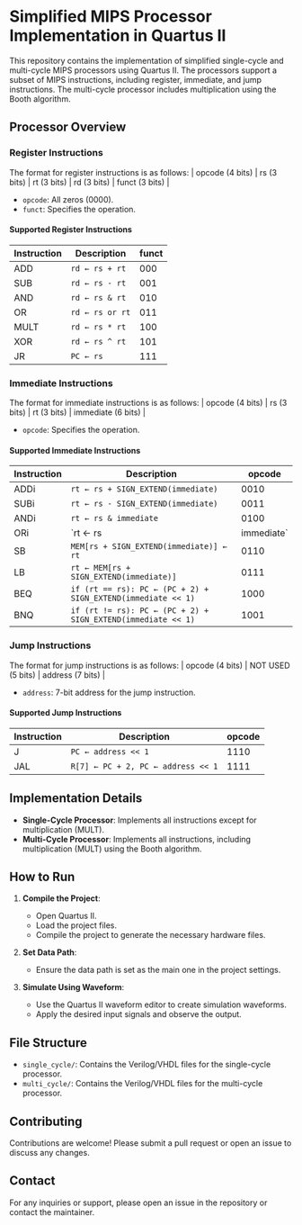 # Simplified MIPS Processor Implementation in Quartus II

This repository contains the implementation of simplified single-cycle and multi-cycle MIPS processors using Quartus II. The processors support a subset of MIPS instructions, including register, immediate, and jump instructions. The multi-cycle processor includes multiplication using the Booth algorithm.

## Processor Overview

### Register Instructions

The format for register instructions is as follows:
| opcode (4 bits) | rs (3 bits) | rt (3 bits) | rd (3 bits) | funct (3 bits) |

- `opcode`: All zeros (0000).
- `funct`: Specifies the operation.

#### Supported Register Instructions

| Instruction | Description           | funct |
|-------------|-----------------------|-------|
| ADD         | `rd ← rs + rt`        | 000   |
| SUB         | `rd ← rs - rt`        | 001   |
| AND         | `rd ← rs & rt`        | 010   |
| OR          | `rd ← rs or rt`        | 011   |
| MULT        | `rd ← rs * rt`        | 100   |
| XOR         | `rd ← rs ^ rt`        | 101   |
| JR          | `PC ← rs`             | 111   |

### Immediate Instructions

The format for immediate instructions is as follows:
| opcode (4 bits) | rs (3 bits) | rt (3 bits) | immediate (6 bits) |

- `opcode`: Specifies the operation.

#### Supported Immediate Instructions

| Instruction | Description                                    | opcode |
|-------------|------------------------------------------------|--------|
| ADDi        | `rt ← rs + SIGN_EXTEND(immediate)`             | 0010   |
| SUBi        | `rt ← rs - SIGN_EXTEND(immediate)`             | 0011   |
| ANDi        | `rt ← rs & immediate`                          | 0100   |
| ORi         | `rt ← rs | immediate`                          | 0101   |
| SB          | `MEM[rs + SIGN_EXTEND(immediate)] ← rt`        | 0110   |
| LB          | `rt ← MEM[rs + SIGN_EXTEND(immediate)]`        | 0111   |
| BEQ         | `if (rt == rs): PC ← (PC + 2) + SIGN_EXTEND(immediate << 1)` | 1000   |
| BNQ         | `if (rt != rs): PC ← (PC + 2) + SIGN_EXTEND(immediate << 1)` | 1001   |

### Jump Instructions

The format for jump instructions is as follows:
| opcode (4 bits) | NOT USED (5 bits) | address (7 bits) |

- `address`: 7-bit address for the jump instruction.

#### Supported Jump Instructions

| Instruction | Description                                  | opcode |
|-------------|----------------------------------------------|--------|
| J           | `PC ← address << 1`                          | 1110   |
| JAL         | `R[7] ← PC + 2, PC ← address << 1`           | 1111   |

## Implementation Details

- **Single-Cycle Processor**: Implements all instructions except for multiplication (MULT).
- **Multi-Cycle Processor**: Implements all instructions, including multiplication (MULT) using the Booth algorithm.

## How to Run

1. **Compile the Project**:
   - Open Quartus II.
   - Load the project files.
   - Compile the project to generate the necessary hardware files.

2. **Set Data Path**:
   - Ensure the data path is set as the main one in the project settings.

3. **Simulate Using Waveform**:
   - Use the Quartus II waveform editor to create simulation waveforms.
   - Apply the desired input signals and observe the output.

## File Structure

- `single_cycle/`: Contains the Verilog/VHDL files for the single-cycle processor.
- `multi_cycle/`: Contains the Verilog/VHDL files for the multi-cycle processor.

## Contributing

Contributions are welcome! Please submit a pull request or open an issue to discuss any changes.

## Contact

For any inquiries or support, please open an issue in the repository or contact the maintainer.

